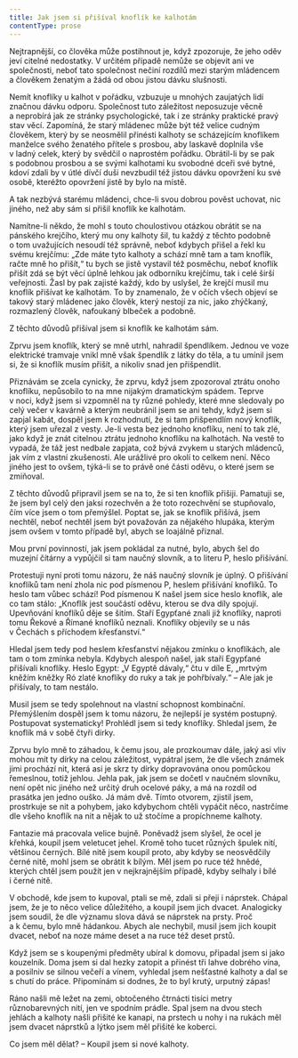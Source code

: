 ```yaml
---
title: Jak jsem si přišíval knoflík ke kalhotám
contentType: prose
---
```


Nejtrapnější, co člověka může postihnout je, když zpozoruje, že jeho oděv jeví citelné nedostatky. V určitém případě nemůže se objevit ani ve společnosti, neboť tato společnost nečiní rozdílů mezi starým mládencem a člověkem ženatým a žádá od obou jistou dávku slušnosti.

Nemít knoflíky u kalhot v pořádku, vzbuzuje u mnohých zaujatých lidí značnou dávku odporu. Společnost tuto záležitost neposuzuje věcně a neprobírá jak ze stránky psychologické, tak i ze stránky praktické pravý stav věcí. Zapomíná, že starý mládenec může být též velice cudným člověkem, který by se neosmělil přinésti kalhoty se scházejícím knoflíkem manželce svého ženatého přítele s prosbou, aby laskavě doplnila vše v ladný celek, který by svědčil o naprostém pořádku. Obrátil-li by se pak s podobnou prosbou a se svými kalhotami ku svobodné dceři své bytné, kdoví zdali by v útlé dívčí duši nevzbudil též jistou dávku opovržení ku své osobě, kteréžto opovržení jistě by bylo na místě.

A tak nezbývá starému mládenci, chce-li svou dobrou pověst uchovat, nic jiného, než aby sám si přišil knoflík ke kalhotám.

Namítne-li někdo, že mohl s touto choulostivou otázkou obrátit se na pánského krejčího, který mu ony kalhoty šil, tu každý z těchto podobně o tom uvažujících nesoudí též správně, neboť kdybych přišel a řekl ku svému krejčímu: „Zde máte tyto kalhoty a schází mně tam a tam knoflík, račte mně ho přišít,“ tu bych se jistě vystavil též posměchu, neboť knoflík přišít zdá se být věcí úplně lehkou jak odborníku krejčímu, tak i celé širší veřejnosti. Žasl by pak zajisté každý, kdo by uslyšel, že krejčí musil mu knoflík přišívat ke kalhotám. To by znamenalo, že v očích všech objeví se takový starý mládenec jako člověk, který nestojí za nic, jako zhýčkaný, rozmazlený člověk, nafoukaný blbeček a podobně.

Z těchto důvodů přišíval jsem si knoflík ke kalhotám sám.

Zprvu jsem knoflík, který se mně utrhl, nahradil špendlíkem. Jednou ve voze elektrické tramvaje vnikl mně však špendlík z látky do těla, a tu umínil jsem si, že si knoflík musím přišít, a nikoliv snad jen přišpendlit.

Přiznávám se zcela cynicky, že zprvu, když jsem zpozoroval ztrátu onoho knoflíku, nepůsobilo to na mne nijakým dramatickým spádem. Teprve v noci, když jsem si vzpomněl na ty různé pohledy, které mne sledovaly po celý večer v kavárně a kterým neubránil jsem se ani tehdy, když jsem si zapjal kabát, dospěl jsem k rozhodnutí, že si tam přišpendlím nový knoflík, který jsem uřezal z vesty. Je-li vesta bez jednoho knoflíku, není to tak zlé, jako když je znát citelnou ztrátu jednoho knoflíku na kalhotách. Na vestě to vypadá, že táž jest nedbale zapjata, což bývá zvykem u starých mládenců, jak vím z vlastní zkušenosti. Ale urážlivé pro okolí to celkem není. Něco jiného jest to ovšem, týká-li se to právě oné části oděvu, o které jsem se zmiňoval.

Z těchto důvodů připravil jsem se na to, že si ten knoflík přišiji. Pamatuji se, že jsem byl celý den jaksi rozechvěn a že toto rozechvění se stupňovalo, čím více jsem o tom přemýšlel. Poptat se, jak se knoflík přišívá, jsem nechtěl, neboť nechtěl jsem být považován za nějakého hlupáka, kterým jsem ovšem v tomto případě byl, abych se loajálně přiznal.

Mou první povinností, jak jsem pokládal za nutné, bylo, abych šel do muzejní čítárny a vypůjčil si tam naučný slovník, a to literu P, heslo přišívání.

Protestuji nyní proti tomu názoru, že náš naučný slovník je úplný. O přišívání knoflíků tam není zhola nic pod písmenou P, heslem přišívání knoflíků. To heslo tam vůbec schází! Pod písmenou K našel jsem sice heslo knoflík, ale co tam stálo: „Knoflík jest součástí oděvu, kterou se dva díly spojují. Upevňování knoflíků děje se šitím. Staří Egypťané znali již knoflíky, naproti tomu Řekové a Římané knoflíků neznali. Knoflíky objevily se u nás v Čechách s příchodem křesťanství.“

Hledal jsem tedy pod heslem křesťanství nějakou zmínku o knof­líkách, ale tam o tom zmínka nebyla. Kdybych alespoň našel, jak staří Egypťané přišívali knoflíky. Heslo Egypt: „V Egyptě dávaly,“ čtu v díle E, „mrtvým kněžím kněžky Ró zlaté knoflíky do ruky a tak je pohřbívaly.“ – Ale jak je přišívaly, to tam nestálo.

Musil jsem se tedy spolehnout na vlastní schopnost kombinační. Přemýšlením dospěl jsem k tomu názoru, že nejlepší je systém postupný. Postupovat systematicky! Prohlédl jsem si tedy knoflíky. Shledal jsem, že knoflík má v sobě čtyři dírky.

Zprvu bylo mně to záhadou, k čemu jsou, ale prozkoumav dále, jaký asi vliv mohou mít ty dírky na celou záležitost, vypátral jsem, že dle všech známek jimi prochází nit, která asi je skrz ty dírky dopravována onou pomůckou řemeslnou, totiž jehlou. Jehla pak, jak jsem se dočetl v naučném slovníku, není opět nic jiného než určitý druh ocelové páky, a má na rozdíl od prasátka jen jedno ouško. Já mám dvě. Tímto otvorem, zjistil jsem, prostrkuje se nit a pohybem, jako kdybychom chtěli vypáčit něco, nastrčíme dle všeho knoflík na nit a nějak to už stočíme a propíchneme kalhoty.

Fantazie má pracovala velice bujně. Poněvadž jsem slyšel, že ocel je křehká, koupil jsem veletucet jehel. Kromě toho tucet různých špulek nití, většinou černých. Bílé nitě jsem koupil proto, aby kdyby se neosvědčily černé nitě, mohl jsem se obrátit k bílým. Měl jsem po ruce též hnědé, kterých chtěl jsem použít jen v nejkrajnějším případě, kdyby selhaly i bílé i černé nitě.

V obchodě, kde jsem to kupoval, ptali se mě, zdali si přeji i náprstek. Chápal jsem, že je to něco velice důležitého, a koupil jsem jich dvacet. Analogicky jsem soudil, že dle významu slova dává se náprstek na prsty. Proč a k čemu, bylo mně hádankou. Abych ale nechybil, musil jsem jich koupit dvacet, neboť na noze máme deset a na ruce též deset prstů.

Když jsem se s koupenými předměty ubíral k domovu, připadal jsem si jako kouzelník. Doma jsem si dal hezky zatopit a přinést tři lahve dobrého vína, a posilniv se silnou večeří a vínem, vyhledal jsem nešťastné kalhoty a dal se s chutí do práce. Připomínám si dodnes, že to byl krutý, urputný zápas!

Ráno našli mě ležet na zemi, obtočeného čtrnácti tisíci metry různobarevných nití, jen ve spodním prádle. Spal jsem na dvou stech jehlách a kalhoty našli přišité ke kanapi, na prstech u nohy i na rukách měl jsem dvacet náprstků a lýtko jsem měl přišité ke koberci.

Co jsem měl dělat? – Koupil jsem si nové kalhoty.
